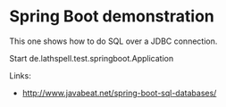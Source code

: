 Spring Boot demonstration
=========================

This one shows how to do SQL over a JDBC connection.

Start de.lathspell.test.springboot.Application 

Links:
* http://www.javabeat.net/spring-boot-sql-databases/
